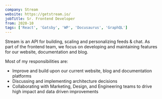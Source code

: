 ```yaml
---
company: Stream
website: https://getstream.io/
jobTitle: Sr. Frontend Developer
from: 2020-10
tags: ['React', 'Gatsby', 'WP', 'Docusaurus', 'GraphQL'] 
---
```


Stream is an API for building, scaling and personalizing feeds & chat. As part of the frontend team, we focus on developing and maintaining features for our website, documentation and blog.

Most of my responsibilities are:

* Improve and build upon our current website, blog and documentation platforms
* Discussing and implementing architecture decisions
* Collaborating with Marketing, Design, and Engineering teams to drive high impact and data driven improvements
